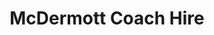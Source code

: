---
title: "McDermott Coach Hire"
address: "McDermott Coach Hire, 20B Cloughey Road Portaferry, Newtownards, Co. Antrim, BT22 1ND"
tel: "+44 (0)28 4272 8482"
county: "Antrim"
category: "Coach Hire"
type: "Content"
lat: "54.38707733154297"
lng: "-5.533245086669922"
---